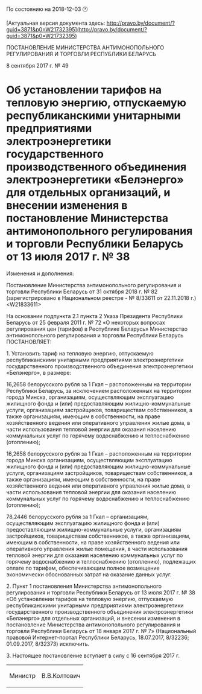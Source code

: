 По состоянию на 2018-12-03 &#x1F550;

[Актуальная версия документа здесь: http://pravo.by/document/?guid=3871&p0=W21732395](http://pravo.by/document/?guid=3871&p0=W21732395)

<p>ПОСТАНОВЛЕНИЕ МИНИСТЕРСТВА АНТИМОНОПОЛЬНОГО РЕГУЛИРОВАНИЯ И ТОРГОВЛИ РЕСПУБЛИКИ БЕЛАРУСЬ</p>
<p>8 сентября 2017 г. № 49</p>
<h1>Об установлении тарифов на тепловую энергию, отпускаемую республиканскими унитарными предприятиями электроэнергетики государственного производственного объединения электроэнергетики «Белэнерго» для отдельных организаций, и внесении изменения в постановление Министерства антимонопольного регулирования и торговли Республики Беларусь от 13 июля 2017 г. № 38</h1>
<p>Изменения и дополнения:</p>
<p>Постановление Министерства антимонопольного регулирования и торговли Республики Беларусь от 31 октября 2018 г. № 82 (зарегистрировано в Национальном реестре - № 8/33611 от 22.11.2018 г.) &lt;W21833611&gt;</p>
<p></p>
<p>На основании подпункта 2.1 пункта 2 Указа Президента Республики Беларусь от 25 февраля 2011 г. № 72 «О некоторых вопросах регулирования цен (тарифов) в Республике Беларусь» Министерство антимонопольного регулирования и торговли Республики Беларусь ПОСТАНОВЛЯЕТ:</p>
<p>1. Установить тариф на тепловую энергию, отпускаемую республиканскими унитарными предприятиями электроэнергетики государственного производственного объединения электроэнергетики «Белэнерго», в размере:</p>
<p>16,2658 белорусского рубля за 1 Гкал – расположенным на территории Республики Беларусь, за исключением расположенных на территории города Минска, организациям, осуществляющим эксплуатацию жилищного фонда и (или) предоставляющим жилищно-коммунальные услуги, организациям застройщиков, товариществам собственников, а также организациям, имеющим в собственности, на праве хозяйственного ведения или оперативного управления жилые дома, в части использования тепловой энергии для оказания населению коммунальных услуг по горячему водоснабжению и теплоснабжению (отоплению);</p>
<p>16,2658 белорусского рубля за 1 Гкал – расположенным на территории города Минска организациям, осуществляющим эксплуатацию жилищного фонда и (или) предоставляющим жилищно-коммунальные услуги, организациям застройщиков, товариществам собственников, а также организациям, имеющим в собственности, на праве хозяйственного ведения или оперативного управления жилые дома, в части использования тепловой энергии для оказания населению коммунальных услуг по горячему водоснабжению и теплоснабжению (отоплению);</p>
<p>78,2446 белорусского рубля за 1 Гкал – организациям, осуществляющим эксплуатацию жилищного фонда и (или) предоставляющим жилищно-коммунальные услуги, организациям застройщиков, товариществам собственников, а также организациям, имеющим в собственности, на праве хозяйственного ведения или оперативного управления жилые помещения, в части использования тепловой энергии для оказания населению коммунальных услуг по горячему водоснабжению и теплоснабжению (отоплению), подлежащих оплате по тарифам, обеспечивающим полное возмещение экономически обоснованных затрат на оказание данных услуг.</p>
<p>2. Пункт 1 постановления Министерства антимонопольного регулирования и торговли Республики Беларусь от 13 июля 2017 г. № 38 «Об установлении тарифов на тепловую энергию, отпускаемую республиканскими унитарными предприятиями электроэнергетики государственного производственного объединения электроэнергетики «Белэнерго» для отдельных организаций, и внесении изменения в постановление Министерства антимонопольного регулирования и торговли Республики Беларусь от 18 января 2017 г. № 7» (Национальный правовой Интернет-портал Республики Беларусь, 18.07.2017, 8/32236; 01.09.2017, 8/32373) исключить.</p>
<p>3. Настоящее постановление вступает в силу с 16 сентября 2017 г.</p>
<p></p>
<table><tr>
<td><p>Министр</p></td>
<td><p>В.В.Колтович</p></td>
</tr></table>
<p></p>